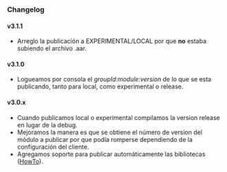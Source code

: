 ### Changelog

#### v3.1.1
- Arreglo la publicación a EXPERIMENTAL/LOCAL por que **no** estaba subiendo el archivo .aar.

#### v3.1.0
- Logueamos por consola el *groupId:module:version* de lo que se esta publicando, tanto para local, como experimental o release.

#### v3.0.x
- Cuando publicamos local o experimental compilamos la version release en lugar de la debug.
- Mejoramos la manera es que se obtiene el número de version del módulo a publicar por que podía romperse dependiendo de la configuración del cliente.
- Agregamos soporte para publicar automáticamente las bibliotecas ([HowTo](https://github.com/mercadolibre/mobile-cd/wiki/Publicación-de-libs-en-Android)).